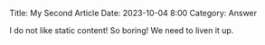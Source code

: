 Title: My Second Article
Date: 2023-10-04 8:00
Category: Answer

I do not like static content! So boring!
We need to liven it up.